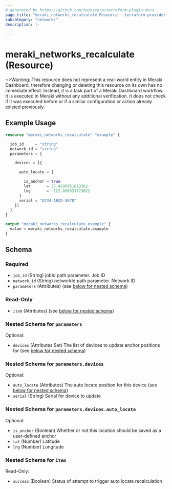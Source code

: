 ```yaml
---
# generated by https://github.com/hashicorp/terraform-plugin-docs
page_title: "meraki_networks_recalculate Resource - terraform-provider-meraki"
subcategory: "networks"
description: |-
  
---
```


# meraki_networks_recalculate (Resource)





~>Warning: This resource does not represent a real-world entity in Meraki Dashboard, therefore changing or deleting this resource on its own has no immediate effect. Instead, it is a task part of a Meraki Dashboard workflow. It is executed in Meraki without any additional verification. It does not check if it was executed before or if a similar configuration or action 
already existed previously.


## Example Usage

```terraform
resource "meraki_networks_recalculate" "example" {

  job_id     = "string"
  network_id = "string"
  parameters = {

    devices = [{

      auto_locate = {

        is_anchor = true
        lat       = 37.4180951010362
        lng       = -122.098531723022
      }
      serial = "Q234-ABCD-5678"
    }]
  }
}

output "meraki_networks_recalculate_example" {
  value = meraki_networks_recalculate.example
}
```

<!-- schema generated by tfplugindocs -->
## Schema

### Required

- `job_id` (String) jobId path parameter. Job ID
- `network_id` (String) networkId path parameter. Network ID
- `parameters` (Attributes) (see [below for nested schema](#nestedatt--parameters))

### Read-Only

- `item` (Attributes) (see [below for nested schema](#nestedatt--item))

<a id="nestedatt--parameters"></a>
### Nested Schema for `parameters`

Optional:

- `devices` (Attributes Set) The list of devices to update anchor positions for (see [below for nested schema](#nestedatt--parameters--devices))

<a id="nestedatt--parameters--devices"></a>
### Nested Schema for `parameters.devices`

Optional:

- `auto_locate` (Attributes) The auto locate position for this device (see [below for nested schema](#nestedatt--parameters--devices--auto_locate))
- `serial` (String) Serial for device to update

<a id="nestedatt--parameters--devices--auto_locate"></a>
### Nested Schema for `parameters.devices.auto_locate`

Optional:

- `is_anchor` (Boolean) Whether or not this location should be saved as a user-defined anchor
- `lat` (Number) Latitude
- `lng` (Number) Longitude




<a id="nestedatt--item"></a>
### Nested Schema for `item`

Read-Only:

- `success` (Boolean) Status of attempt to trigger auto locate recalculation
